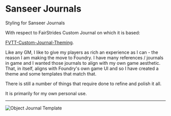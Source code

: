 # Sanseer Journals
Styling for Sanseer Journals

With respect to FairStrides Custom Journal on which it is based:

[FVTT-Custom-Journal-Theming](https://github.com/Fair-Strides/FVTT-Custom-Journal-Theming).

Like any GM, I like to give my players as rich an experience as I can - the reason I am making the move to Foundry. I have many references / journals in game and I wanted those journals to align with my own game aesthetic. That, in itself, aligns with Foundry's own game UI and so I have created a theme and some templates that match that.

There is still a number of things that require done to refine and polish it all.

It is primarily for my own personal use.

***

![Object Journal Template](https://github.com/variachel/sanseer/blob/main/textures/object-template.jpg)
